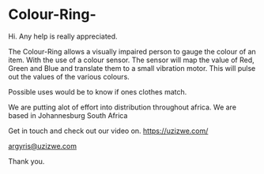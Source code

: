 # Colour-Ring-

Hi.
Any help is really appreciated.

The Colour-Ring allows a visually impaired person to gauge the colour of an item. With the use of a colour sensor.
The sensor will map the value of Red, Green and Blue and translate them to a small vibration motor.
This will pulse out the values of the various colours.

Possible uses would be to know if ones clothes match.

We are putting alot of effort into distribution throughout africa.
We are based in Johannesburg South Africa

Get in touch and check out our video on.
https://uzizwe.com/

argyris@uzizwe.com

Thank you. 


